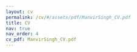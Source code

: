 ```yaml
---
layout: cv
permalink: /cv/#/assets/pdf/ManvirSingh_CV.pdf
title: CV
nav: true
nav_order: 4
cv_pdf: ManvirSingh_CV.pdf
---
```

